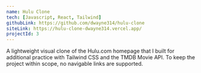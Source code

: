 ```yaml
---
name: Hulu Clone
tech: [Javascript, React, Tailwind]
githubLink: https://github.com/dwayne314/hulu-clone
siteLink: https://hulu-clone-dwayne314.vercel.app/
projectId: 3
---
```


A lightweight visual clone of the Hulu.com homepage that I built for additional practice with Tailwind CSS and the TMDB Movie API. To keep the project within scope, no navigable links are supported.
